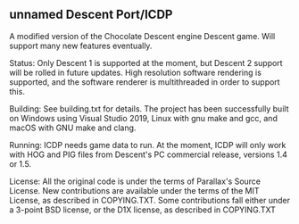 ## unnamed Descent Port/ICDP

A modified version of the Chocolate Descent engine Descent game. Will support
many new features eventually.

Status:
Only Descent 1 is supported at the moment, but Descent 2 support will be
rolled in future updates. High resolution software rendering is supported,
and the software renderer is multithreaded in order to support this. 

Building:
See building.txt for details. The project has been successfully built on 
Windows using Visual Studio 2019, Linux with gnu make and gcc, and macOS 
with GNU make and clang.

Running:
ICDP needs game data to run. At the moment, ICDP will only work with HOG and
PIG files from Descent's PC commercial release, versions 1.4 or 1.5.

License:
All the original code is under the terms of Parallax's Source License. 
New contributions are available under the terms of the MIT License, as 
described in COPYING.TXT.
Some contributions fall either under a 3-point BSD license, or the D1X license,
 as described in COPYING.TXT
